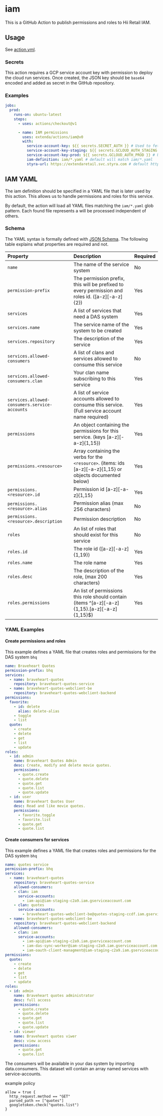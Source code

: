 # iam

This is a GitHub Action to publish permissions and roles to Hii Retail IAM.

## Usage

See [action.yml](action.yml).

### Secrets

This action requires a GCP service account key with permission to deploy the cloud run services.
Once created, the JSON key should be `base64` encoded and added as secret in the GitHub repository.

### Examples

```yaml
jobs:
  prod:
    runs-on: ubuntu-latest
    steps:
      - uses: actions/checkout@v1

      - name: IAM permissions
        uses: extenda/actions/iam@v0
        with:
          service-account-key: ${{ secrets.SECRET_AUTH }} # Used to fetch required credentials from secrets (required)
          service-account-key-staging: ${{ secrets.GCLOUD_AUTH_STAGING }} # Used to configure and create DAS-system on the correct cluster/environment (required)
          service-account-key-prod: ${{ secrets.GCLOUD_AUTH_PROD }} # Used to configure and create DAS-system on the correct cluster/environment (required)
          iam-definition: iam/*.yaml # default will match iam/*.yaml
          styra-url: https://extendaretail.svc.styra.com # default https://extendaretail.svc.styra.com 
```

## IAM YAML

The iam definition should be specified in a YAML file that is later used by this action. This allows us to handle
permissions and roles for this service.

By default, the action will load all YAML files matching the `iam/*.yaml` glob pattern. Each found file represents a
will be processed independent of others.

### Schema

The YAML syntax is formally defined with [JSON Schema](src/iam-schema.js). The following table explains what
properties are required and not.

| Property                                      | Description                                                                                                 | Required |
|:----------------------------------------------|:------------------------------------------------------------------------------------------------------------|:---------|
| `name`                                        | The name of the service system                                                                              | No       |
| `permission-prefix`                           | The permission prefix, this will be prefixed to every permission and roles id. ([a-z][-a-z]{2})             | Yes      |
| `services`                                    | A list of services that need a DAS system                                                                   | Yes      |
| `services.name`                               | The service name of the system to be created                                                                | Yes      |
| `services.repository`                         | The description of the service                                                                              | Yes      |
| `services.allowed-consumers`                  | A list of clans and services allowed to consume this service                                                | No       |
| `services.allowed-consumers.clan`             | Your clan name subscribing to this service                                                                  | Yes      |
| `services.allowed-consumers.service-accounts` | A list of service accounts allowed to consume this service. (Full service account name required)            | Yes      |
| `permissions`                                 | An object containing the permissions for this service. (keys [a-z][-a-z]{1,15})                             | Yes      |
| `permissions.<resource>`                      | Array containing the verbs for the `<resource>`. (items: ids [a-z][-a-z]{1,15} or objects documented below) | Yes      |
| `permissions.<resource>.id`                   | Permission id [a-z][-a-z]{1,15}                                                                             | Yes      |
| `permissions.<resource>.alias`                | Permission alias (max 256 characters)                                                                       | No       |
| `permissions.<resource>.description`          | Permission description                                                                                      | No       |
| `roles`                                       | An list of roles that should exist for this service                                                         | No       |
| `roles.id`                                    | The role id ([a-z][-a-z]{1,19})                                                                             | Yes      |
| `roles.name`                                  | The role name                                                                                               | Yes      |
| `roles.desc`                                  | The description of the role, (max 200 characters)                                                           | Yes      |
| `roles.permissions`                           | An list of permissions this role should contain (items ^[a-z][-a-z]{1,15}\.[a-z][-a-z]{1,15}$)              | Yes      |

### YAML Examples

#### Create permissions and roles

This example defines a YAML file that creates roles and permissions for the DAS system `bhq`
```yaml
name: Braveheart Quotes
permission-prefix: bhq
services:
  - name: braveheart-quotes
    repository: braveheart-quotes-service
  - name: braveheart-quotes-webclient-be
    repository: braveheart-quotes-webclient-backend
permissions:
  favorite:
    - id: delete
      alias: delete-alias
    - toggle
    - list
  quote:
    - create
    - delete
    - get
    - list
    - update
roles:
  - id: admin
    name: Braveheart Quotes Admin
    desc: Create, modify and delete movie quotes.
    permissions:
      - quote.create
      - quote.delete
      - quote.get
      - quote.list
      - quote.update
  - id: user
    name: Braveheart Quotes User
    desc: Read and like movie quotes.
    permissions:
      - favorite.toggle
      - favorite.list
      - quote.get
      - quote.list


```

#### Create consumers for services

This example defines a YAML file that creates roles and permissions for the DAS system `bhq`
```yaml
name: quotes service
permission-prefix: bhq
services:
  - name: braveheart-quotes
    repository: braveheart-quotes-service
    allowed-consumers:
    - clan: iam
      service-accounts:
        - iam-api@iam-staging-c2a9.iam.gserviceaccount.com
    - clan: quotes
      service-accounts:
        - braveheart-quotes-webclient-be@quotes-staging-ccdf.iam.gserviceaccount.com
  - name: braveheart-quotes-webclient-be
    repository: braveheart-quotes-webclient-backend
    allowed-consumers:
    - clan: iam
      service-accounts:
        - iam-api@iam-staging-c2a9.iam.gserviceaccount.com
        - iam-das-sync-worker@iam-staging-c2a9.iam.gserviceaccount.com
        - iam-oauth-client-managment@iam-staging-c2a9.iam.gserviceaccount.com
permissions:
  quote:
    - create
    - delete
    - get
    - list
    - update
roles:
  - id: admin
    name: Braveheart quotes administrator
    desc: full access
    permissions:
      - quote.create
      - quote.delete
      - quote.get
      - quote.list
      - quote.update
  - id: viewer
    name: Braveheart quotes viwer
    desc: view access
    permissions:
      - quote.get
      - quote.list

```

The consumers will be available in your das system by importing data.consumers. This dataset will contain an array named services with service-accounts.

example policy

```
allow = true {
  http_request.method == "GET"
  parsed_path == ["quotes"]
  googletoken.check("quotes.list")
}
```
